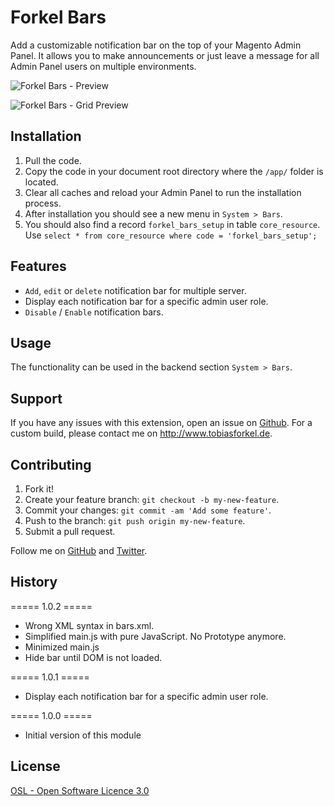 # Forkel Bars
Add a customizable notification bar on the top of your Magento Admin Panel. It allows you to make announcements or just leave a message for all Admin Panel users on multiple environments.

![Forkel Bars - Preview](http://www.tobiasforkel.de/public/magento/forkel_bars/version/1.0/screenshots/github/backend/dashboard.jpg)

![Forkel Bars - Grid Preview](http://www.tobiasforkel.de/public/magento/forkel_bars/version/1.0/screenshots/github/backend/settings.jpg)

## Installation
1. Pull the code.
2. Copy the code in your document root directory where the `/app/` folder is located.
4. Clear all caches and reload your Admin Panel to run the installation process.
5. After installation you should see a new menu in `System > Bars`.
6. You should also find a record `forkel_bars_setup` in table `core_resource`. Use `select * from core_resource where code = 'forkel_bars_setup';`

## Features
* `Add`, `edit` or `delete` notification bar for multiple server.
* Display each notification bar for a specific admin user role.
* `Disable` / `Enable` notification bars.

## Usage
The functionality can be used in the backend section `System > Bars`.

## Support
If you have any issues with this extension, open an issue on [Github](https://github.com/tobias-forkel/Forkel_Bars/issues). For a custom build, please contact me on http://www.tobiasforkel.de.

## Contributing
1. Fork it!
2. Create your feature branch: `git checkout -b my-new-feature`.
3. Commit your changes: `git commit -am 'Add some feature'`.
4. Push to the branch: `git push origin my-new-feature`.
5. Submit a pull request.

Follow me on [GitHub](https://github.com/tobias-forkel) and [Twitter](https://twitter.com/tobiasforkel).

## History
===== 1.0.2 =====
* Wrong XML syntax in bars.xml.
* Simplified main.js with pure JavaScript. No Prototype anymore.
* Minimized main.js
* Hide bar until DOM is not loaded.

===== 1.0.1 =====
* Display each notification bar for a specific admin user role.

===== 1.0.0 =====
* Initial version of this module

## License
[OSL - Open Software Licence 3.0](http://opensource.org/licenses/osl-3.0.php)
